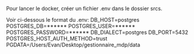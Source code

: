 Pour lancer le docker, créer un fichier .env dans le dossier srcs.

Voir ci-dessous le format du .env:
DB_HOST=postgres
POSTGRES_DB=******
POSTGRES_USER=******
POSTGRES_PASSWORD=******
DB_DIALECT=postgres
DB_PORT=5432
POSTGRES_HOST_AUTH_METHOD=trust
PGDATA=/Users/Evan/Desktop/gestionnaire_mdp/data
